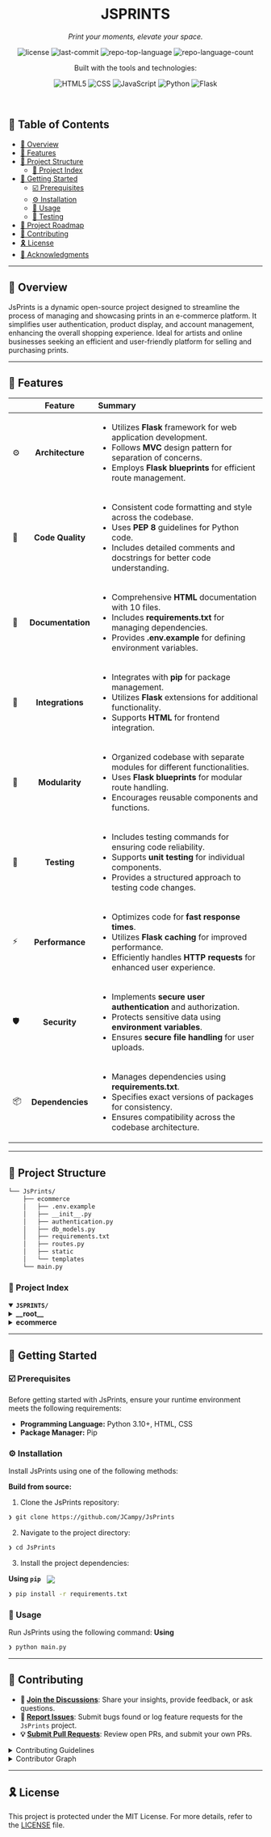 <p align="center"><h1 align="center">JSPRINTS</h1></p>
<p align="center">
	<em>Print your moments, elevate your space.</em>
</p>
<p align="center">
	<img src="https://img.shields.io/badge/license-MIT-blue" alt="license">
	<img src="https://img.shields.io/github/last-commit/JCampy/JsPrints?style=flat-square&logo=git&logoColor=white&color=0080ff" alt="last-commit">
	<img src="https://img.shields.io/github/languages/top/JCampy/JsPrints?style=flat-square&color=0080ff" alt="repo-top-language">
	<img src="https://img.shields.io/github/languages/count/JCampy/JsPrints?style=flat-square&color=0080ff" alt="repo-language-count">
</p>
<p align="center">Built with the tools and technologies:</p>
<p align="center">
	<img src="https://img.shields.io/badge/HTML5-E34F26.svg?style=flat-square&logo=HTML5&logoColor=white" alt="HTML5">
	<img src="https://img.shields.io/badge/CSS-1572B6?logo=css3&logoColor=fff" alt="CSS">
	<img src="https://img.shields.io/badge/JavaScript-F7DF1E.svg?style=flat-square&logo=JavaScript&logoColor=black" alt="JavaScript" />
	<img src="https://img.shields.io/badge/Python-3776AB.svg?style=flat-square&logo=Python&logoColor=white" alt="Python">
	<img src="https://img.shields.io/badge/Flask-000?logo=flask&logoColor=fff" alt="Flask">
</p>
<br>

## 🔗 Table of Contents

- [📍 Overview](#-overview)
- [👾 Features](#-features)
- [📁 Project Structure](#-project-structure)
  - [📂 Project Index](#-project-index)
- [🚀 Getting Started](#-getting-started)
  - [☑️ Prerequisites](#-prerequisites)
  - [⚙️ Installation](#-installation)
  - [🤖 Usage](#🤖-usage)
  - [🧪 Testing](#🧪-testing)
- [📌 Project Roadmap](#-project-roadmap)
- [🔰 Contributing](#-contributing)
- [🎗 License](#-license)
- [🙌 Acknowledgments](#-acknowledgments)

---

## 📍 Overview

JsPrints is a dynamic open-source project designed to streamline the process of managing and showcasing prints in an e-commerce platform. It simplifies user authentication, product display, and account management, enhancing the overall shopping experience. Ideal for artists and online businesses seeking an efficient and user-friendly platform for selling and purchasing prints.

---

## 👾 Features

|     |      Feature      | Summary                                                                                                                                                                                                                 |
| :-- | :---------------: | :---------------------------------------------------------------------------------------------------------------------------------------------------------------------------------------------------------------------- |
| ⚙️  | **Architecture**  | <ul><li>Utilizes **Flask** framework for web application development.</li><li>Follows **MVC** design pattern for separation of concerns.</li><li>Employs **Flask blueprints** for efficient route management.</li></ul> |
| 🔩  | **Code Quality**  | <ul><li>Consistent code formatting and style across the codebase.</li><li>Uses **PEP 8** guidelines for Python code.</li><li>Includes detailed comments and docstrings for better code understanding.</li></ul>         |
| 📄  | **Documentation** | <ul><li>Comprehensive **HTML** documentation with 10 files.</li><li>Includes **requirements.txt** for managing dependencies.</li><li>Provides **.env.example** for defining environment variables.</li></ul>            |
| 🔌  | **Integrations**  | <ul><li>Integrates with **pip** for package management.</li><li>Utilizes **Flask** extensions for additional functionality.</li><li>Supports **HTML** for frontend integration.</li></ul>                               |
| 🧩  |  **Modularity**   | <ul><li>Organized codebase with separate modules for different functionalities.</li><li>Uses **Flask blueprints** for modular route handling.</li><li>Encourages reusable components and functions.</li></ul>           |
| 🧪  |    **Testing**    | <ul><li>Includes testing commands for ensuring code reliability.</li><li>Supports **unit testing** for individual components.</li><li>Provides a structured approach to testing code changes.</li></ul>                 |
| ⚡️ |  **Performance**  | <ul><li>Optimizes code for **fast response times**.</li><li>Utilizes **Flask caching** for improved performance.</li><li>Efficiently handles **HTTP requests** for enhanced user experience.</li></ul>                  |
| 🛡️  |   **Security**    | <ul><li>Implements **secure user authentication** and authorization.</li><li>Protects sensitive data using **environment variables**.</li><li>Ensures **secure file handling** for user uploads.</li></ul>              |
| 📦  | **Dependencies**  | <ul><li>Manages dependencies using **requirements.txt**.</li><li>Specifies exact versions of packages for consistency.</li><li>Ensures compatibility across the codebase architecture.</li></ul>                        |

---

## 📁 Project Structure

```sh
└── JsPrints/
    ├── ecommerce
    │   ├── .env.example
    │   ├── __init__.py
    │   ├── authentication.py
    │   ├── db_models.py
    │   ├── requirements.txt
    │   ├── routes.py
    │   ├── static
    │   └── templates
    └── main.py
```

### 📂 Project Index

<details open>
	<summary><b><code>JSPRINTS/</code></b></summary>
	<details> <!-- __root__ Submodule -->
		<summary><b>__root__</b></summary>
		<blockquote>
			<table>
			<tr>
				<td><b><a href='https://github.com/JCampy/JsPrints/blob/master/main.py'>main.py</a></b></td>
				<td>Initialize Flask app for ecommerce project, enabling it to run in debug mode.</td>
			</tr>
			</table>
		</blockquote>
	</details>
	<details> <!-- ecommerce Submodule -->
		<summary><b>ecommerce</b></summary>
		<blockquote>
			<table>
			<tr>
				<td><b><a href='https://github.com/JCampy/JsPrints/blob/master/ecommerce/authentication.py'>authentication.py</a></b></td>
				<td>- Handles user authentication and authorization for the e-commerce platform<br>- The code in this file allows users to log in, sign up, and log out securely<br>- It interacts with the database to validate user credentials and create new user accounts, providing a seamless user experience for accessing the platform's features.</td>
			</tr>
			<tr>
				<td><b><a href='https://github.com/JCampy/JsPrints/blob/master/ecommerce/requirements.txt'>requirements.txt</a></b></td>
				<td>- Manage project dependencies using the provided requirements.txt file to ensure the correct versions of libraries are installed<br>- This file specifies the exact versions of packages required for the ecommerce project, maintaining consistency and compatibility across the codebase architecture.</td>
			</tr>
			<tr>
				<td><b><a href='https://github.com/JCampy/JsPrints/blob/master/ecommerce/routes.py'>routes.py</a></b></td>
				<td>- SUMMARY:
The `routes.py` file in the `ecommerce` module defines routes and handlers for the web application, including displaying the index page and product pages<br>- It utilizes Flask blueprints to organize and manage the routes efficiently<br>- The file also includes functions for file integrity checking and handling file uploads<br>- This code plays a crucial role in defining the user-facing interactions and content delivery within the e-commerce application.</td>
			</tr>
			<tr>
				<td><b><a href='https://github.com/JCampy/JsPrints/blob/master/ecommerce/.env.example'>.env.example</a></b></td>
				<td>Defines environment variables for the project, including the secret key and database URI.</td>
			</tr>
			<tr>
				<td><b><a href='https://github.com/JCampy/JsPrints/blob/master/ecommerce/db_models.py'>db_models.py</a></b></td>
				<td>- Defines database models for an e-commerce platform, including user details, product information, shopping cart, orders, shipping, payments, and purchase history<br>- Establishes relationships between different entities to manage user interactions and transactions effectively within the application.</td>
			</tr>
			</table>
			<details>
				<summary><b>templates</b></summary>
				<blockquote>
					<table>
					<tr>
						<td><b><a href='https://github.com/JCampy/JsPrints/blob/master/ecommerce/templates/shoppingCart.html'>shoppingCart.html</a></b></td>
						<td>- Generates the shopping cart interface for the ecommerce platform, allowing users to view and manage items in their cart, input personal and payment details, and proceed to checkout<br>- Displays order confirmation upon completion, enhancing the overall shopping experience and facilitating seamless transactions.</td>
					</tr>
					<tr>
						<td><b><a href='https://github.com/JCampy/JsPrints/blob/master/ecommerce/templates/productDisplay.html'>productDisplay.html</a></b></td>
						<td>- Renders product details and allows adding items to the shopping cart in the ecommerce platform<br>- Displays product information, including name, image, owner, location, and description<br>- Enables users to interact with the product by adding it to the cart for purchase.</td>
					</tr>
					<tr>
						<td><b><a href='https://github.com/JCampy/JsPrints/blob/master/ecommerce/templates/addProduct.html'>addProduct.html</a></b></td>
						<td>- Enables users to add new products to the ecommerce platform by providing a form with fields for product details, such as name, price, category, and description<br>- Allows users to upload an image of the product<br>- This functionality enhances the platform's capability to expand its product offerings and improve the overall shopping experience for customers.</td>
					</tr>
					<tr>
						<td><b><a href='https://github.com/JCampy/JsPrints/blob/master/ecommerce/templates/accountManagement.html'>accountManagement.html</a></b></td>
						<td>- Enables users to manage their account details, including updating username, password, email, and addresses<br>- Provides options to update shipping and billing addresses<br>- Includes a feature to sell products<br>- Supports user authentication for personalized account management<br>- Enhances user experience by offering a seamless account management interface within the ecommerce platform.</td>
					</tr>
					<tr>
						<td><b><a href='https://github.com/JCampy/JsPrints/blob/master/ecommerce/templates/login.html'>login.html</a></b></td>
						<td>- Implements a login form in the ecommerce project, allowing users to input their credentials for authentication<br>- The form includes fields for username/email and password, with options for password recovery and account creation<br>- This file enhances user experience by providing a structured interface for logging into the platform.</td>
					</tr>
					<tr>
						<td><b><a href='https://github.com/JCampy/JsPrints/blob/master/ecommerce/templates/index.html'>index.html</a></b></td>
						<td>- Render a welcoming homepage for J's Prints, showcasing a range of high-quality prints<br>- The page highlights the brand's dedication to preserving special moments and offers a seamless shopping experience<br>- The layout includes a prominent welcome message, engaging text, and convenient navigation links for contacting the team or browsing products.</td>
					</tr>
					<tr>
						<td><b><a href='https://github.com/JCampy/JsPrints/blob/master/ecommerce/templates/base.html'>base.html</a></b></td>
						<td>- Defines the base layout for the ecommerce website, including header, navigation, flash messages, and footer sections<br>- Integrates Bootstrap for styling and responsiveness<br>- Manages user authentication, search functionality, and shopping cart display<br>- Supports account management and logout features<br>- Overall, it establishes the foundation for a user-friendly and visually appealing online shopping experience.</td>
					</tr>
					<tr>
						<td><b><a href='https://github.com/JCampy/JsPrints/blob/master/ecommerce/templates/signup.html'>signup.html</a></b></td>
						<td>- Generates a user signup form for creating an account<br>- The form includes fields for first name, last name, username, email, phone number (optional), and password<br>- Upon submission, the form triggers account creation<br>- Additionally, it provides a link for existing users to sign in.</td>
					</tr>
					<tr>
						<td><b><a href='https://github.com/JCampy/JsPrints/blob/master/ecommerce/templates/logout.html'>logout.html</a></b></td>
						<td>- Enables users to log out securely from the ecommerce platform<br>- The code in this file provides a seamless and user-friendly experience for customers to safely end their session<br>- This functionality is crucial for maintaining the security and privacy of user accounts within the overall architecture of the project.</td>
					</tr>
					<tr>
						<td><b><a href='https://github.com/JCampy/JsPrints/blob/master/ecommerce/templates/products.html'>products.html</a></b></td>
						<td>- Generates the product showcase page for an e-commerce platform<br>- Displays products by category, allowing users to view and purchase prints<br>- Includes options for users to sell their own prints if authenticated<br>- Supports navigation to different product categories and individual product details<br>- Enhances user experience by showcasing a variety of products in an organized manner.</td>
					</tr>
					</table>
				</blockquote>
			</details>
		</blockquote>
	</details>
</details>

---

## 🚀 Getting Started

### ☑️ Prerequisites

Before getting started with JsPrints, ensure your runtime environment meets the following requirements:

- **Programming Language:** Python 3.10+, HTML, CSS
- **Package Manager:** Pip

### ⚙️ Installation

Install JsPrints using one of the following methods:

**Build from source:**

1. Clone the JsPrints repository:

```sh
❯ git clone https://github.com/JCampy/JsPrints
```

2. Navigate to the project directory:

```sh
❯ cd JsPrints
```

3. Install the project dependencies:

**Using `pip`** &nbsp; [<img align="center" src="https://img.shields.io/badge/Pip-3776AB.svg?style={badge_style}&logo=pypi&logoColor=white" />]()

```sh
❯ pip install -r requirements.txt
```

### 🤖 Usage

Run JsPrints using the following command:
**Using**

```sh
❯ python main.py
```

---

## 🔰 Contributing

- **💬 [Join the Discussions](https://github.com/JCampy/JsPrints/discussions)**: Share your insights, provide feedback, or ask questions.
- **🐛 [Report Issues](https://github.com/JCampy/JsPrints/issues)**: Submit bugs found or log feature requests for the `JsPrints` project.
- **💡 [Submit Pull Requests](https://github.com/JCampy/JsPrints/blob/main/CONTRIBUTING.md)**: Review open PRs, and submit your own PRs.

<details closed>
<summary>Contributing Guidelines</summary>

1. **Fork the Repository**: Start by forking the project repository to your github account.
2. **Clone Locally**: Clone the forked repository to your local machine using a git client.
   ```sh
   git clone https://github.com/JCampy/JsPrints
   ```
3. **Create a New Branch**: Always work on a new branch, giving it a descriptive name.
   ```sh
   git checkout -b new-feature-x
   ```
4. **Make Your Changes**: Develop and test your changes locally.
5. **Commit Your Changes**: Commit with a clear message describing your updates.
   ```sh
   git commit -m 'Implemented new feature x.'
   ```
6. **Push to github**: Push the changes to your forked repository.
   ```sh
   git push origin new-feature-x
   ```
7. **Submit a Pull Request**: Create a PR against the original project repository. Clearly describe the changes and their motivations.
8. **Review**: Once your PR is reviewed and approved, it will be merged into the main branch. Congratulations on your contribution!
</details>

<details closed>
<summary>Contributor Graph</summary>
<br>
<p align="left">
   <a href="https://github.com{/JCampy/JsPrints/}graphs/contributors">
      <img src="https://contrib.rocks/image?repo=JCampy/JsPrints">
   </a>
</p>
</details>

---

## 🎗 License

This project is protected under the MIT License. For more details, refer to the [LICENSE](https://choosealicense.com/licenses/mit/) file.
